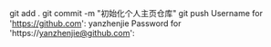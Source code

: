 git add .
git commit -m "初始化个人主页仓库"
git push
Username for 'https://github.com': yanzhenjie
Password for 'https://yanzhenjie@github.com': 
